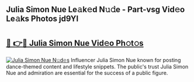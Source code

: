 ## Julia Simon Nue Le𝚊k𝚎d N𝚞𝚍e - Part-vsg Vid𝚎o Le𝚊ks Photos jd9Yl

# <h2><a href="http://fb1iuf.evod.top/?m=Julia+Simon+Nue">🔗 👉🔴 Julia Simon Nue Vid𝚎o Ph𝚘t𝚘s</a></h2>

[![Julia Simon Nue N𝚞d𝚎s](https://i.imgur.com/8V9OHl7.gif)](http://fb1iuf.evod.top/?m=Julia+Simon+Nue)
Influencer Julia Simon Nue known for posting dance-themed content and lifestyle snippets. The public's trust Julia Simon Nue and admiration are essential for the success of a public figure. 
